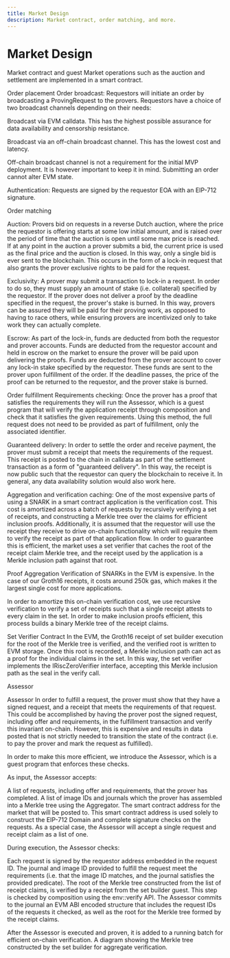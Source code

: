 ```yaml
---
title: Market Design
description: Market contract, order matching, and more.
---
```


# Market Design

Market contract and guest
Market operations such as the auction and settlement are implemented in a smart contract.

Order placement
Order broadcast: Requestors will initiate an order by broadcasting a ProvingRequest to the provers. Requestors have a choice of two broadcast channels depending on their needs:

Broadcast via EVM calldata. This has the highest possible assurance for data availability and censorship resistance.

Broadcast via an off-chain broadcast channel. This has the lowest cost and latency.

Off-chain broadcast channel is not a requirement for the initial MVP deployment. It is however important to keep it in mind. Submitting an order cannot alter EVM state.

Authentication: Requests are signed by the requestor EOA with an EIP-712 signature.

Order matching

Auction: Provers bid on requests in a reverse Dutch auction, where the price the requestor is offering starts at some low initial amount, and is raised over the period of time that the auction is open until some max price is reached. If at any point in the auction a prover submits a bid, the current price is used as the final price and the auction is closed. In this way, only a single bid is ever sent to the blockchain. This occurs in the form of a lock-in request that also grants the prover exclusive rights to be paid for the request.

Exclusivity: A prover may submit a transaction to lock-in a request. In order to do so, they must supply an amount of stake (i.e. collateral) specified by the requestor. If the prover does not deliver a proof by the deadline specified in the request, the prover's stake is burned. In this way, provers can be assured they will be paid for their proving work, as opposed to having to race others, while ensuring provers are incentivized only to take work they can actually complete.

Escrow: As part of the lock-in, funds are deducted from both the requestor and prover accounts. Funds are deducted from the requestor account and held in escrow on the market to ensure the prover will be paid upon delivering the proofs. Funds are deducted from the prover account to cover any lock-in stake specified by the requestor. These funds are sent to the prover upon fulfillment of the order. If the deadline passes, the price of the proof can be returned to the requestor, and the prover stake is burned.

Order fulfillment
Requirements checking: Once the prover has a proof that satisfies the requirements they will run the Assessor, which is a guest program that will verify the application receipt through composition and check that it satisfies the given requirements. Using this method, the full request does not need to be provided as part of fulfillment, only the associated identifier.

Guaranteed delivery: In order to settle the order and receive payment, the prover must submit a receipt that meets the requirements of the request. This receipt is posted to the chain in calldata as part of the settlement transaction as a form of "guaranteed delivery". In this way, the receipt is now public such that the requestor can query the blockchain to receive it. In general, any data availability solution would also work here.

Aggregation and verification caching: One of the most expensive parts of using a SNARK in a smart contract application is the verification cost. This cost is amortized across a batch of requests by recursively verifying a set of receipts, and constructing a Merkle tree over the claims for efficient inclusion proofs. Additionally, it is assumed that the requestor will use the receipt they receive to drive on-chain functionality which will require them to verify the receipt as part of that application flow. In order to guarantee this is efficient, the market uses a set verifier that caches the root of the receipt claim Merkle tree, and the receipt used by the application is a Merkle inclusion path against that root.

Proof Aggregation
Verification of SNARKs in the EVM is expensive. In the case of our Groth16 receipts, it costs around 250k gas, which makes it the largest single cost for more applications.

In order to amortize this on-chain verification cost, we use recursive verification to verify a set of receipts such that a single receipt attests to every claim in the set. In order to make inclusion proofs efficient, this process builds a binary Merkle tree of the receipt claims.

Set Verifier Contract
In the EVM, the Groth16 receipt of set builder execution for the root of the Merkle tree is verified, and the verified root is written to EVM storage. Once this root is recorded, a Merkle inclusion path can act as a proof for the individual claims in the set. In this way, the set verifier implements the IRiscZeroVerifier interface, accepting this Merkle inclusion path as the seal in the verify call.

Assessor

Assessor
In order to fulfill a request, the prover must show that they have a signed request, and a receipt that meets the requirements of that request. This could be accomplished by having the prover post the signed request, including offer and requirements, in the fulfillment transaction and verify this invariant on-chain. However, this is expensive and results in data posted that is not strictly needed to transition the state of the contract (i.e. to pay the prover and mark the request as fulfilled).

In order to make this more efficient, we introduce the Assessor, which is a guest program that enforces these checks.

As input, the Assessor accepts:

A list of requests, including offer and requirements, that the prover has completed.
A list of image IDs and journals which the prover has assembled into a Merkle tree using the Aggregator.
The smart contract address for the market that will be posted to. This smart contract address is used solely to construct the EIP-712 Domain and complete signature checks on the requests.
As a special case, the Assessor will accept a single request and receipt claim as a list of one.

During execution, the Assessor checks:

Each request is signed by the requestor address embedded in the request ID.
The journal and image ID provided to fulfill the request meet the requirements (i.e. that the image ID matches, and the journal satisfies the provided predicate).
The root of the Merkle tree constructed from the list of receipt claims, is verified by a receipt from the set builder guest. This step is checked by composition using the env::verify API.
The Assessor commits to the journal an EVM ABI encoded structure that includes the request IDs of the requests it checked, as well as the root for the Merkle tree formed by the receipt claims.

After the Assessor is executed and proven, it is added to a running batch for efficient on-chain verification. A diagram showing the Merkle tree constructed by the set builder for aggregate verification.
